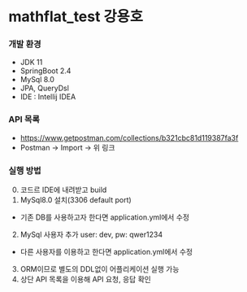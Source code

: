 # mathflat_test 강용호

### 개발 환경
* JDK 11
* SpringBoot 2.4
* MySql 8.0
* JPA, QueryDsl
* IDE : Intellij IDEA

### API 목록
* https://www.getpostman.com/collections/b321cbc81d119387fa3f
* Postman -> Import -> 위 링크

### 실행 방법
0. 코드르 IDE에 내려받고 build
1. MySql8.0 설치(3306 default port)
  - 기존 DB를 사용하고자 한다면 application.yml에서 수정
2. MySql 사용자 추가 user: dev, pw: qwer1234
  - 다른 사용자를 이용하고 한다면 application.yml에서 수정
3. ORM이므로 별도의 DDL없이 어플리케이션 실행 가능
4. 상단 API 목록을 이용해 API 요청, 응답 확인
